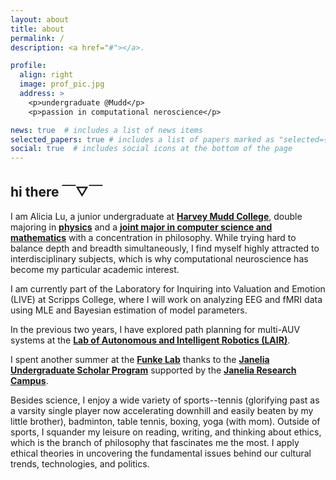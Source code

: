 ```yaml
---
layout: about
title: about
permalink: /
description: <a href="#"></a>. 

profile:
  align: right
  image: prof_pic.jpg
  address: >
    <p>undergraduate @Mudd</p>
    <p>passion in computational neroscience</p>

news: true  # includes a list of news items
selected_papers: true # includes a list of papers marked as "selected={true}"
social: true  # includes social icons at the bottom of the page
---
```


## hi there ￣▽￣

I am Alicia Lu, a junior undergraduate at [**Harvey Mudd College**](https://www.hmc.edu/), double majoring in [**physics**](https://physics.hmc.edu/program/) and a [**joint major in computer science and mathematics**](https://www.cs.hmc.edu/program/csmath-major) with a concentration in philosophy. While trying hard to balance depth and breadth simultaneously, I find myself highly attracted to interdisciplinary subjects, which is why computational neuroscience has become my particular academic interest.

I am currently part of the Laboratory for Inquiring into Valuation and Emotion (LIVE) at Scripps College, where I will work on analyzing EEG and fMRI data using MLE and Bayesian estimation of model parameters.

In the previous two years, I have explored path planning for multi-AUV systems at the [**Lab of Autonomous and Intelligent Robotics (LAIR)**](https://www.lair.hmc.edu/).

I spent another summer at the [**Funke Lab**](https://www.janelia.org/lab/funke-lab) thanks to the [**Janelia Undergraduate Scholar Program**](https://www.janelia.org/you-janelia/students-postdocs/undergraduate-scholars-program) supported by the [**Janelia Research Campus**](https://www.janelia.org/).

Besides science, I enjoy a wide variety of sports--tennis (glorifying past as a varsity single player now accelerating downhill and easily beaten by my little brother), badminton, table tennis, boxing, yoga (with mom). Outside of sports, I squander my leisure on reading, writing, and thinking about ethics, which is the branch of philosophy that fascinates me the most. I apply ethical theories in uncovering the fundamental issues behind our cultural trends, technologies, and politics.
